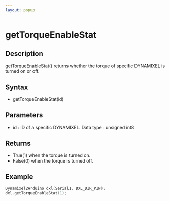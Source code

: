 ```yaml
---
layout: popup
---
```


# getTorqueEnableStat

## Description

getTorqueEnableStat() returns whether the torque of specific DYNAMIXEL is turned on or off.

## Syntax

- getTorqueEnableStat(id)

## Parameters

- id : ID of a specific DYNAMIXEL. Data type : unsigned int8

## Returns

- True(1) when the torque is turned on.
- False(0) when the torque is turned off.

## Example

```c++
Dynamixel2Arduino dxl(Serial1, DXL_DIR_PIN);
dxl.getTorqueEnableStat(1);
```
